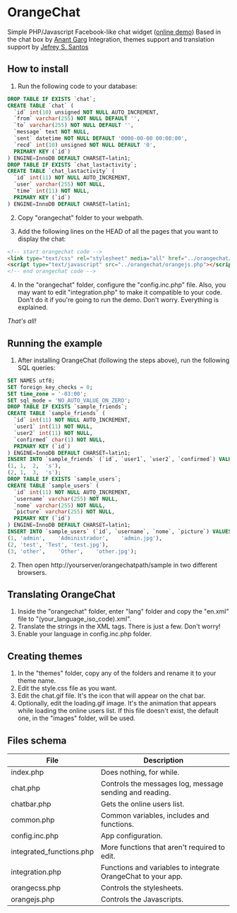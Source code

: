 OrangeChat
==========
Simple PHP/Javascript Facebook-like chat widget ([online demo](http://orangechat.gopagoda.com))
Based in the chat box by [Anant Garg](http://anantgarg.com)
Integration, themes support and translation support by [Jefrey S. Santos](http://jefrey.ml)

How to install
-------------
1. Run the following code to your database:
```sql
DROP TABLE IF EXISTS `chat`;
CREATE TABLE `chat` (
  `id` int(10) unsigned NOT NULL AUTO_INCREMENT,
  `from` varchar(255) NOT NULL DEFAULT '',
  `to` varchar(255) NOT NULL DEFAULT '',
  `message` text NOT NULL,
  `sent` datetime NOT NULL DEFAULT '0000-00-00 00:00:00',
  `recd` int(10) unsigned NOT NULL DEFAULT '0',
  PRIMARY KEY (`id`)
) ENGINE=InnoDB DEFAULT CHARSET=latin1;
DROP TABLE IF EXISTS `chat_lastactivity`;
CREATE TABLE `chat_lastactivity` (
  `id` int(11) NOT NULL AUTO_INCREMENT,
  `user` varchar(255) NOT NULL,
  `time` int(11) NOT NULL,
  PRIMARY KEY (`id`)
) ENGINE=InnoDB DEFAULT CHARSET=latin1;
```
2. Copy "orangechat" folder to your webpath.

3. Add the following lines on the HEAD of all the pages that you want to display the chat:
```html
<!-- start orangechat code -->
<link type="text/css" rel="stylesheet" media="all" href="../orangechat/orangecss.php" />
<script type="text/javascript" src="../orangechat/orangejs.php"></script>
<!-- end orangechat code -->
```
4. In the "orangechat" folder, configure the "config.inc.php" file.
Also, you may want to edit "integration.php" to make it compatible to your code. Don't do it if you're going to run the demo.
Don't worry. Everything is explained.

*That's all!*

Running the example
-----------------
1. After installing OrangeChat (following the steps above), run the following SQL queries:
```sql
SET NAMES utf8;
SET foreign_key_checks = 0;
SET time_zone = '-03:00';
SET sql_mode = 'NO_AUTO_VALUE_ON_ZERO';
DROP TABLE IF EXISTS `sample_friends`;
CREATE TABLE `sample_friends` (
  `id` int(11) NOT NULL AUTO_INCREMENT,
  `user1` int(11) NOT NULL,
  `user2` int(11) NOT NULL,
  `confirmed` char(1) NOT NULL,
  PRIMARY KEY (`id`)
) ENGINE=InnoDB DEFAULT CHARSET=latin1;
INSERT INTO `sample_friends` (`id`, `user1`, `user2`, `confirmed`) VALUES
(1,	1,	2,	's'),
(2,	1,	3,	's');
DROP TABLE IF EXISTS `sample_users`;
CREATE TABLE `sample_users` (
  `id` int(11) NOT NULL AUTO_INCREMENT,
  `username` varchar(255) NOT NULL,
  `nome` varchar(255) NOT NULL,
  `picture` varchar(255) NOT NULL,
  PRIMARY KEY (`id`)
) ENGINE=InnoDB DEFAULT CHARSET=latin1;
INSERT INTO `sample_users` (`id`, `username`, `nome`, `picture`) VALUES
(1,	'admin',	'Administrador',	'admin.jpg'),
(2,	'test',	'Test',	'test.jpg'),
(3,	'other',	'Other',	'other.jpg');
```
2. Then open http://yourserver/orangechatpath/sample in two different browsers.

Translating OrangeChat
--------------------
1. Inside the "orangechat" folder, enter "lang" folder and copy the "en.xml" file to "(your_language_iso_code).xml".
2. Translate the strings in the XML tags. There is just a few. Don't worry!
3. Enable your language in config.inc.php folder.

Creating themes
--------------
1. In the "themes" folder, copy any of the folders and rename it to your theme name.
2. Edit the style.css file as you want.
3. Edit the chat.gif file. It's the icon that will appear on the chat bar.
4. Optionally, edit the loading.gif image. It's the animation that appears while loading the online users list. If this file doesn't exist, the default one, in the "images" folder, will be used.

Files schema
-----------
| File | Description |
| ---- | ----------- |
| index.php | Does nothing, for while. |
| chat.php | Controls the messages log, message sending and reading. |
| chatbar.php | Gets the online users list. |
| common.php | Common variables, includes and functions. |
| config.inc.php | App configuration. |
| integrated_functions.php | More functions that aren't required to edit. |
| integration.php | Functions and variables to integrate OrangeChat to your app. |
| orangecss.php | Controls the stylesheets. |
| orangejs.php | Controls the Javascripts. |
